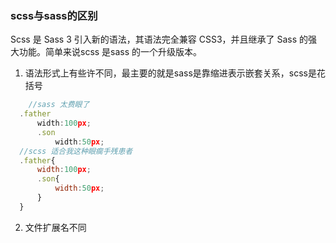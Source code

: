 ### scss与sass的区别
  Scss 是 Sass 3 引入新的语法，其语法完全兼容 CSS3，并且继承了 Sass 的强大功能。简单来说scss 是sass 的一个升级版本。
1. 语法形式上有些许不同，最主要的就是sass是靠缩进表示嵌套关系，scss是花括号
  ```js
      //sass 太费眼了
    .father
        width:100px;
        .son
            width:50px;
    //scss 适合我这种眼瘸手残患者
    .father{
        width:100px;
        .son{
            width:50px;
        }
    } 
  ```
  2. 文件扩展名不同